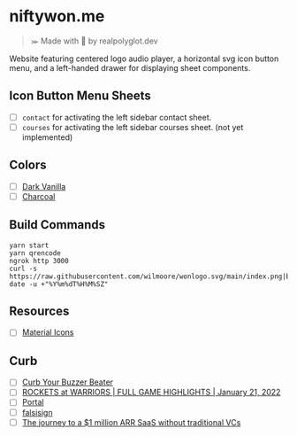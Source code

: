# niftywon.me
>⪼ Made with 💜 by realpolyglot.dev

Website featuring centered logo audio player, a horizontal svg icon button menu, and a left-handed drawer for displaying sheet components.

## Icon Button Menu Sheets
- [ ] `contact` for activating the left sidebar contact sheet.
- [ ] `courses` for activating the left sidebar courses sheet. (not yet implemented)

## Colors
- [ ] [Dark Vanilla](https://www.color-name.com/hex/cab6a2)
- [ ] [Charcoal](https://www.color-name.com/hex/35495d)

## Build Commands
```
yarn start
yarn qrencode
ngrok http 3000
curl -s https://raw.githubusercontent.com/wilmoore/wonlogo.svg/main/index.png|base64|pbcopy
date -u +"%Y%m%dT%H%M%SZ"
```

## Resources
- [ ] [Material Icons](https://mui.com/components/material-icons/?query=barber)

## Curb
- [ ] [Curb Your Buzzer Beater](https://www.youtube.com/watch?v=4H76pv2vwtY)
- [ ] [ROCKETS at WARRIORS | FULL GAME HIGHLIGHTS | January 21, 2022](https://www.youtube.com/watch?v=pQf-urRISic)
- [ ] [Portal](https://amyhoy.com/portal/)
- [ ] [falsisign](https://gitlab.com/edouardklein/falsisign)
- [ ] [The journey to a $1 million ARR SaaS without traditional VCs](https://www.scrapingbee.com/journey-to-one-million-arr/Bitcoin)
